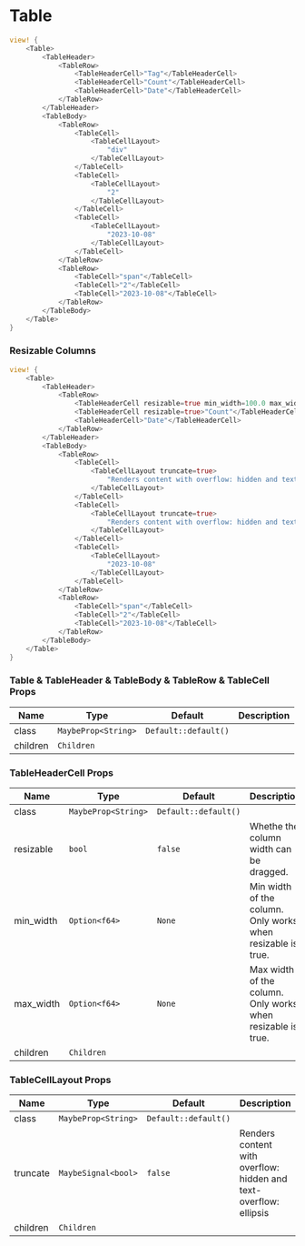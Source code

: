 # Table

```rust demo
view! {
    <Table>
        <TableHeader>
            <TableRow>
                <TableHeaderCell>"Tag"</TableHeaderCell>
                <TableHeaderCell>"Count"</TableHeaderCell>
                <TableHeaderCell>"Date"</TableHeaderCell>
            </TableRow>
        </TableHeader>
        <TableBody>
            <TableRow>
                <TableCell>
                    <TableCellLayout>
                        "div"
                    </TableCellLayout>
                </TableCell>
                <TableCell>
                    <TableCellLayout>
                        "2"
                    </TableCellLayout>
                </TableCell>
                <TableCell>
                    <TableCellLayout>
                        "2023-10-08"
                    </TableCellLayout>
                </TableCell>
            </TableRow>
            <TableRow>
                <TableCell>"span"</TableCell>
                <TableCell>"2"</TableCell>
                <TableCell>"2023-10-08"</TableCell>
            </TableRow>
        </TableBody>
    </Table>
}
```

### Resizable Columns

```rust demo
view! {
    <Table>
        <TableHeader>
            <TableRow>
                <TableHeaderCell resizable=true min_width=100.0 max_width=300.0>"Tag"</TableHeaderCell>
                <TableHeaderCell resizable=true>"Count"</TableHeaderCell>
                <TableHeaderCell>"Date"</TableHeaderCell>
            </TableRow>
        </TableHeader>
        <TableBody>
            <TableRow>
                <TableCell>
                    <TableCellLayout truncate=true>
                        "Renders content with overflow: hidden and text-overflow: ellipsis"
                    </TableCellLayout>
                </TableCell>
                <TableCell>
                    <TableCellLayout truncate=true>
                        "Renders content with overflow: hidden and text-overflow: ellipsis"
                    </TableCellLayout>
                </TableCell>
                <TableCell>
                    <TableCellLayout>
                        "2023-10-08"
                    </TableCellLayout>
                </TableCell>
            </TableRow>
            <TableRow>
                <TableCell>"span"</TableCell>
                <TableCell>"2"</TableCell>
                <TableCell>"2023-10-08"</TableCell>
            </TableRow>
        </TableBody>
    </Table>
}
```

### Table & TableHeader & TableBody & TableRow & TableCell Props

| Name     | Type                | Default              | Description |
| -------- | ------------------- | -------------------- | ----------- |
| class    | `MaybeProp<String>` | `Default::default()` |             |
| children | `Children`          |                      |             |

### TableHeaderCell Props

| Name      | Type                | Default              | Description                                                 |
| --------- | ------------------- | -------------------- | ----------------------------------------------------------- |
| class     | `MaybeProp<String>` | `Default::default()` |                                                             |
| resizable | `bool`              | `false`              | Whethe the column width can be dragged.                     |
| min_width | `Option<f64>`       | `None`               | Min width of the column. Only works when resizable is true. |
| max_width | `Option<f64>`       | `None`               | Max width of the column. Only works when resizable is true. |
| children  | `Children`          |                      |                                                             |

### TableCellLayout Props

| Name | Type | Default | Description |
| --- | --- | --- | --- |
| class | `MaybeProp<String>` | `Default::default()` |  |
| truncate | `MaybeSignal<bool>` | `false` | Renders content with overflow: hidden and text-overflow: ellipsis |
| children | `Children` |  |  |
